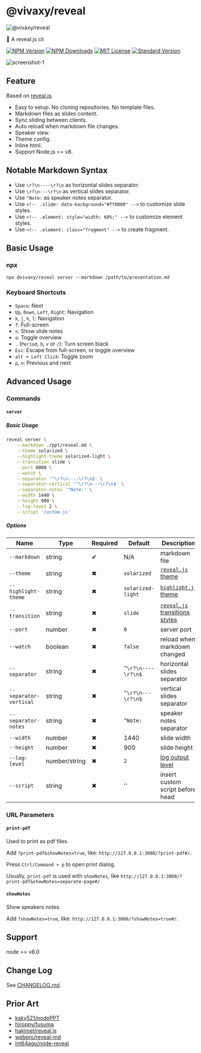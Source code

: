 # @vivaxy/reveal

![@vivaxy/reveal](assets/icons/node-reveal.jpg)

🎁 A reveal.js cli

[![NPM Version][npm-version-image]][npm-url]
[![NPM Downloads][npm-downloads-image]][npm-url]
[![MIT License][license-image]][license-url]
[![Standard Version][standard-version-image]][standard-version-url]

![screenshot-1](assets/screenshots/screenshot-1.png)

## Feature

Based on [reveal.js](https://github.com/hakimel/reveal.js#markdown).

- Easy to setup. No cloning repositories. No template files.
- Markdown files as slides content.
- Sync sliding between clients.
- Auto reload when markdown file changes.
- Speaker view.
- Theme config.
- Inline html.
- Support Node.js >= v8.

## Notable Markdown Syntax

- Use `\r?\n----\r?\n` as horizontal slides separator.
- Use `\r?\n---\r?\n` as vertical slides separator.
- Use `^Note:` as speaker notes separator.
- Use `<!-- .slide: data-background="#ff0000" -->` to customize slide styles.
- Use `<!-- .element: style="width: 60%;" -->` to customize element styles.
- Use `<!-- .element: class="fragment" -->` to create fragment.

## Basic Usage

### npx

`npx @vivaxy/reveal server --markdown /path/to/presentation.md`

### Keyboard Shortcuts

- `Space`: Next
- `Up`, `Down`, `Left`, `Right`: Navigation
- `k`, `j`, `h`, `l`: Navigation
- `f`: Full-screen
- `s`: Show slide notes
- `o`: Toggle overview
- `.` (`Period`, `b`, `v` or `/`): Turn screen black
- `Esc`: Escape from full-screen, or toggle overview
- `alt + Left Click`: Toggle zoom
- `p`, `n`: Previous and next

## Advanced Usage

### Commands

#### `server`

##### Basic Usage

```sh
reveal server \
    --markdown ./ppt/reveal.md \
    --theme solarized \
    --highlight-theme solarized-light \
    --transition slide \
    --port 8080 \
    --watch \
    --separator '^\r?\n----\r?\n$' \
    --separator-vertical '^\r?\n---\r?\n$' \
    --separator-notes '^Note:' \
    --width 1440 \
    --height 900 \
    --log-level 2 \
    --script 'custom.js'
```

##### Options

| Name                   | Type          | Required | Default            | Description                                                         |
| ---------------------- | ------------- | -------- | ------------------ | ------------------------------------------------------------------- |
| `--markdown`           | string        | ✔        | N/A                | markdown file                                                       |
| `--theme`              | string        | ✖        | `solarized`        | [`reveal.js` theme](https://revealjs.com/themes/)                   |
| `--highlight-theme`    | string        | ✖        | `solarized-light`  | [`highlight.js` theme](https://highlightjs.org/static/demo/)        |
| `--transition`         | string        | ✖        | `slide`            | [`reveal.js` transitions styles](https://revealjs.com/transitions/) |
| `--port`               | number        | ✖        | `0`                | server port                                                         |
| `--watch`              | boolean       | ✖        | `false`            | reload when markdown changed                                        |
| `--separator`          | string        | ✖        | `^\r?\n----\r?\n$` | horizontal slides separator                                         |
| `--separator-vertical` | string        | ✖        | `^\r?\n---\r?\n$`  | vertical slides separator                                           |
| `--separator-notes`    | string        | ✖        | `^Note:`           | speaker notes separator                                             |
| `--width`              | number        | ✖        | 1440               | slide width                                                         |
| `--height`             | number        | ✖        | 900                | slide height                                                        |
| `--log-level`          | number/string | ✖        | `2`                | [log output level](https://github.com/vivaxy/log-util#log-level)    |
| `--script`             | string        | ✖        | ''                 | insert custom script before head                                    |

### URL Parameters

#### `print-pdf`

Used to print as pdf files.

Add `?print-pdf&showNotes=true`, like: `http://127.0.0.1:3000/?print-pdf#/`.

Press `Ctrl/Command + p` to open print dialog.

Usually, `print-pdf` is used with `showNotes`, like `http://127.0.0.1:3000/?print-pdf&showNotes=separate-page#/`

#### `showNotes`

Show speakers notes.

Add `?showNotes=true`, like: `http://127.0.0.1:3000/?showNotes=true#/`.

## Support

node >= v8.0

## Change Log

See [CHANGELOG.md](CHANGELOG.md).

## Prior Art

- [ksky521/nodePPT](https://github.com/ksky521/nodePPT)
- [hiroppy/fusuma](https://github.com/hiroppy/fusuma)
- [hakimel/reveal.js](https://github.com/hakimel/reveal.js)
- [webpro/reveal-md](https://github.com/webpro/reveal-md)
- [int64ago/node-reveal](https://github.com/int64ago/node-reveal)

[npm-version-image]: http://img.shields.io/npm/v/@vivaxy/reveal.svg?style=flat-square
[npm-url]: https://www.npmjs.com/package/@vivaxy/reveal
[npm-downloads-image]: https://img.shields.io/npm/dt/@vivaxy/reveal.svg?style=flat-square
[license-image]: https://img.shields.io/npm/l/@vivaxy/reveal.svg?style=flat-square
[license-url]: LICENSE
[standard-version-image]: https://img.shields.io/badge/release-standard%20version-brightgreen.svg?style=flat-square
[standard-version-url]: https://github.com/conventional-changelog/standard-version
